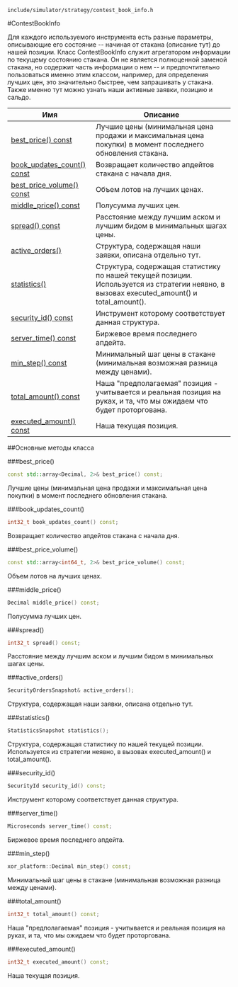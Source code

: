 `include/simulator/strategy/contest_book_info.h`

#ContestBookInfo

Для каждого используемого инструмента есть разные параметры, описывающие его состояние -- начиная от стакана (описание тут) до нашей позиции. Класс ContestBookInfo служит агрегатором информации по текущему состоянию стакана. Он не является полноценной заменой стакана, но содержит часть информации о нем -- и предпочтительно пользоваться именно этим классом, например, для определения лучших цен, это значительно быстрее, чем запрашивать у стакана. Также именно тут можно узнать наши активные заявки, позицию и сальдо.


|Имя| Описание|
|------------------|--------------------|
|[best_price() const](#best_price)|Лучшие цены (минимальная цена продажи и максимальная цена покупки) в момент последнего обновления стакана.|
|[book_updates_count() const](#book_updates_count)|Возвращает количество апдейтов стакана с начала дня.|
|[best_price_volume() const](#best_price_volume)|Объем лотов на лучших ценах.|
|[middle_price() const](#middle_price)|Полусумма лучших цен.|
|[spread() const](#spread)|Расстояние между лучшим аском и лучшим бидом в минимальных шагах цены.|
|[active_orders()](#active_orders)|Структура, содержащая наши заявки, описана отдельно тут.|
|[statistics()](#statistics)|Структура, содержащая статистику по нашей текущей позиции. Используется из стратегии неявно, в вызовах executed_amount() и total_amount().|
|[security_id() const](#security_id)|Инструмент которому соответствует данная структура.|
|[server_time() const](#server_time)|Биржевое время последнего апдейта.|
|[min_step() const](#min_step)|Минимальный шаг цены в стакане (минимальная возможная разница между ценами).|
|[total_amount() const](#total_amount)|Наша "предполагаемая" позиция - учитывается и реальная позиция на руках, и та, что мы ожидаем что будет проторгована.|
|[executed_amount() const](#executed_amount)|Наша текущая позиция.|

##Основные методы класса

<a id="best_price"></a>
###best_price()
```c++
const std::array<Decimal, 2>& best_price() const;
```
Лучшие цены (минимальная цена продажи и максимальная цена покупки) в момент последнего обновления стакана.

<a id="book_updates_count"></a>
###book_updates_count()
```c++
int32_t book_updates_count() const;
```
Возвращает количество апдейтов стакана с начала дня.

<a id="best_price_volume"></a>
###best_price_volume()
```c++
const std::array<int64_t, 2>& best_price_volume() const;
```
Объем лотов на лучших ценах.

<a id="middle_price"></a>
###middle_price()
```c++
Decimal middle_price() const;
```
Полусумма лучших цен.

<a id="spread"></a>
###spread()
```c++
int32_t spread() const;
```
Расстояние между лучшим аском и лучшим бидом в минимальных шагах цены.

<a id="active_orders"></a>
###active_orders()
```c++
SecurityOrdersSnapshot& active_orders();
```
Структура, содержащая наши заявки, описана отдельно тут.

<a id="statistics"></a>
###statistics()
```c++
StatisticsSnapshot statistics();
```
Структура, содержащая статистику по нашей текущей позиции. Используется из стратегии неявно, в вызовах executed_amount() и total_amount().

<a id="security_id"></a>
###security_id()
```c++
SecurityId security_id() const;
```
Инструмент которому соответствует данная структура.

<a id="server_time"></a>
###server_time()
```c++
Microseconds server_time() const;
```
Биржевое время последнего апдейта.

<a id="min_step"></a>
###min_step()
```c++
xor_platform::Decimal min_step() const;
```
Минимальный шаг цены в стакане (минимальная возможная разница между ценами).

<a id="total_amount"></a>
###total_amount()
```c++
int32_t total_amount() const;
```
Наша "предполагаемая" позиция - учитывается и реальная позиция на руках, и та, что мы ожидаем что будет проторгована.

<a id="executed_amount"></a>
###executed_amount()
```c++
int32_t executed_amount() const;
```
Наша текущая позиция.

